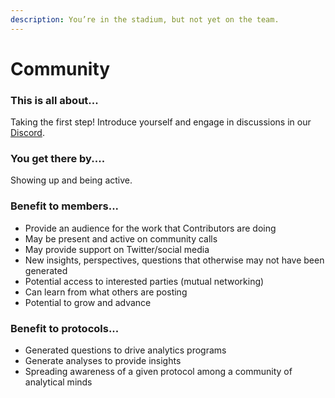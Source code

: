 ```yaml
---
description: You’re in the stadium, but not yet on the team.
---
```


# Community

### **This is all about...**

Taking the first step! Introduce yourself and engage in discussions in our [Discord](https://discord.gg/yrxDvYdcDZ).

### You get there by....

Showing up and being active.

### Benefit to members...

* Provide an audience for the work that Contributors are doing&#x20;
* May be present and active on community calls&#x20;
* May provide support on Twitter/social media&#x20;
* New insights, perspectives, questions that otherwise may not have been generated&#x20;
* Potential access to interested parties (mutual networking)&#x20;
* Can learn from what others are posting&#x20;
* Potential to grow and advance

### **Benefit to protocols...**

* Generated questions to drive analytics programs
* Generate analyses to provide insights
* Spreading awareness of a given protocol among a community of analytical minds



